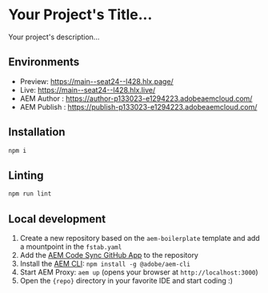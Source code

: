 # Your Project's Title...
Your project's description...

## Environments
- Preview: https://main--seat24--l428.hlx.page/
- Live: https://main--seat24--l428.hlx.live/
- AEM Author : https://author-p133023-e1294223.adobeaemcloud.com/
- AEM Publish : https://publish-p133023-e1294223.adobeaemcloud.com/

## Installation

```sh
npm i
```

## Linting

```sh
npm run lint
```

## Local development

1. Create a new repository based on the `aem-boilerplate` template and add a mountpoint in the `fstab.yaml`
1. Add the [AEM Code Sync GitHub App](https://github.com/apps/aem-code-sync) to the repository
1. Install the [AEM CLI](https://github.com/adobe/helix-cli): `npm install -g @adobe/aem-cli`
1. Start AEM Proxy: `aem up` (opens your browser at `http://localhost:3000`)
1. Open the `{repo}` directory in your favorite IDE and start coding :)
